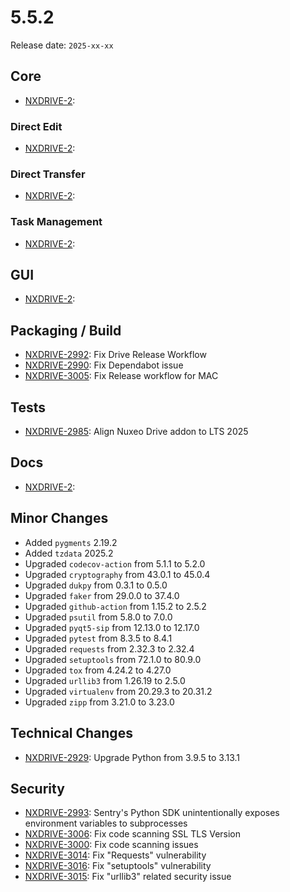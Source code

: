 # 5.5.2

Release date: `2025-xx-xx`

## Core

- [NXDRIVE-2](https://hyland.atlassian.net/browse/NXDRIVE-2):

### Direct Edit

- [NXDRIVE-2](https://hyland.atlassian.net/browse/NXDRIVE-2):

### Direct Transfer

- [NXDRIVE-2](https://hyland.atlassian.net/browse/NXDRIVE-2):

### Task Management
- [NXDRIVE-2](https://hyland.atlassian.net/browse/NXDRIVE-2):

## GUI

- [NXDRIVE-2](https://hyland.atlassian.net/browse/NXDRIVE-2):

## Packaging / Build

- [NXDRIVE-2992](https://hyland.atlassian.net/browse/NXDRIVE-2992): Fix Drive Release Workflow
- [NXDRIVE-2990](https://hyland.atlassian.net/browse/NXDRIVE-2990): Fix Dependabot issue
- [NXDRIVE-3005](https://hyland.atlassian.net/browse/NXDRIVE-3005): Fix Release workflow for MAC

## Tests

- [NXDRIVE-2985](https://hyland.atlassian.net/browse/NXDRIVE-2985): Align Nuxeo Drive addon to LTS 2025

## Docs

- [NXDRIVE-2](https://hyland.atlassian.net/browse/NXDRIVE-2):

## Minor Changes

- Added `pygments` 2.19.2
- Added `tzdata` 2025.2
- Upgraded `codecov-action` from 5.1.1 to 5.2.0
- Upgraded `cryptography` from 43.0.1 to 45.0.4
- Upgraded `dukpy` from 0.3.1 to 0.5.0
- Upgraded `faker` from 29.0.0 to 37.4.0
- Upgraded `github-action` from 1.15.2 to 2.5.2
- Upgraded `psutil` from 5.8.0 to 7.0.0
- Upgraded `pyqt5-sip` from 12.13.0 to 12.17.0
- Upgraded `pytest` from 8.3.5 to 8.4.1
- Upgraded `requests` from 2.32.3 to 2.32.4
- Upgraded `setuptools` from 72.1.0 to 80.9.0
- Upgraded `tox` from 4.24.2 to 4.27.0
- Upgraded `urllib3` from 1.26.19 to 2.5.0
- Upgraded `virtualenv` from 20.29.3 to 20.31.2
- Upgraded `zipp` from 3.21.0 to 3.23.0


## Technical Changes

- [NXDRIVE-2929](https://hyland.atlassian.net/browse/NXDRIVE-2929): Upgrade Python from 3.9.5 to 3.13.1


## Security

- [NXDRIVE-2993](https://hyland.atlassian.net/browse/NXDRIVE-2993): Sentry's Python SDK unintentionally exposes environment variables to subprocesses
- [NXDRIVE-3006](https://hyland.atlassian.net/browse/NXDRIVE-3006): Fix code scanning SSL TLS Version
- [NXDRIVE-3000](https://hyland.atlassian.net/browse/NXDRIVE-3000): Fix code scanning issues
- [NXDRIVE-3014](https://hyland.atlassian.net/browse/NXDRIVE-3014): Fix "Requests" vulnerability
- [NXDRIVE-3016](https://hyland.atlassian.net/browse/NXDRIVE-3016): Fix "setuptools" vulnerability
- [NXDRIVE-3015](https://hyland.atlassian.net/browse/NXDRIVE-3015): Fix "urllib3" related security issue
